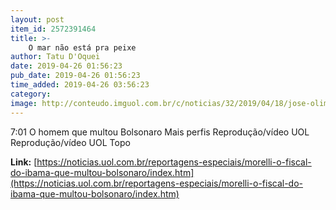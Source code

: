 ```yaml
---
layout: post
item_id: 2572391464
title: >-
    O mar não está pra peixe
author: Tatu D'Oquei
date: 2019-04-26 01:56:23
pub_date: 2019-04-26 01:56:23
time_added: 2019-04-26 03:56:23
category: 
image: http://conteudo.imguol.com.br/c/noticias/32/2019/04/18/jose-olimpio-augusto-morelli-1555613871105_v2_1920x1080.jpg
---
```


7:01 O homem que multou Bolsonaro Mais perfis Reprodução/vídeo UOL Reprodução/vídeo UOL Topo

**Link:** [https://noticias.uol.com.br/reportagens-especiais/morelli-o-fiscal-do-ibama-que-multou-bolsonaro/index.htm](https://noticias.uol.com.br/reportagens-especiais/morelli-o-fiscal-do-ibama-que-multou-bolsonaro/index.htm)

